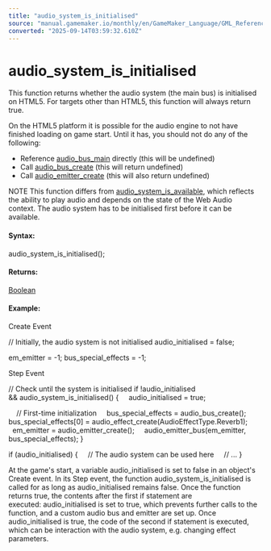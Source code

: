 ```yaml
---
title: "audio_system_is_initialised"
source: "manual.gamemaker.io/monthly/en/GameMaker_Language/GML_Reference/Asset_Management/Audio/audio_system_is_initialised.htm"
converted: "2025-09-14T03:59:32.610Z"
---
```


# audio\_system\_is\_initialised

This function returns whether the audio system (the main bus) is initialised on HTML5. For targets other than HTML5, this function will always return true.

On the HTML5 platform it is possible for the audio engine to not have finished loading on game start. Until it has, you should not do any of the following:

-   Reference [audio\_bus\_main](Audio_Effects/audio_bus_main.md) directly (this will be undefined)
-   Call [audio\_bus\_create](Audio_Effects/audio_bus_create.md) (this will return undefined)
-   Call [audio\_emitter\_create](Audio_Emitters/audio_emitter_create.md) (this will also return undefined)

NOTE This function differs from [audio\_system\_is\_available](audio_system_is_available.md), which reflects the ability to play audio and depends on the state of the Web Audio context. The audio system has to be initialised first before it can be available.

#### Syntax:

audio\_system\_is\_initialised();

#### Returns:

[Boolean](../../../GML_Overview/Data_Types.md)

#### Example:

Create Event

// Initially, the audio system is not initialised
audio\_initialised = false;

em\_emitter = -1;
bus\_special\_effects = -1;

Step Event

// Check until the system is initialised
if !audio\_initialised && audio\_system\_is\_initialised()
{
    audio\_initialised = true;

    // First-time initialization
    bus\_special\_effects = audio\_bus\_create();
    bus\_special\_effects\[0\] = audio\_effect\_create(AudioEffectType.Reverb1);
    em\_emitter = audio\_emitter\_create();
    audio\_emitter\_bus(em\_emitter, bus\_special\_effects);
}

if (audio\_initialised)
{
    // The audio system can be used here
    // ...
}

At the game's start, a variable audio\_initialised is set to false in an object's Create event. In its Step event, the function audio\_system\_is\_initialised is called for as long as audio\_initialised remains false. Once the function returns true, the contents after the first if statement are executed: audio\_initialised is set to true, which prevents further calls to the function, and a custom audio bus and emitter are set up. Once audio\_initialised is true, the code of the second if statement is executed, which can be interaction with the audio system, e.g. changing effect parameters.